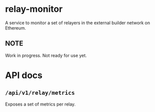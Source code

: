 # relay-monitor

A service to monitor a set of relayers in the external builder network on Ethereum.

## NOTE

Work in progress. Not ready for use yet.

# API docs

## `/api/v1/relay/metrics`

Exposes a set of metrics per relay.
